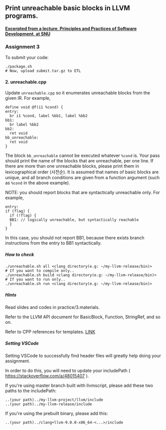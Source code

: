 ## Print unreachable basic blocks in LLVM programs. 
#### [Excerpted from a lecture, Principles and Practices of Software Development, at SNU](https://github.com/snu-sf-class/swpp202001/tree/master/practice/3.assn)

### Assignment 3

To submit your code:

```
./package.sh
# Now, upload submit.tar.gz to ETL
```


#### 2. unreachable.cpp

Update `unreachable.cpp` so it enumerates unreachable blocks from the given IR.
For example,

```
define void @f(i1 %cond) {
entry:
  br i1 %cond, label %bb1, label %bb2
bb1:
  br label %bb2
bb2:
  ret void
bb_unreachable:
  ret void
}
```

The block `bb_unreachable` cannot be executed whatever `%cond` is.
Your pass should print the name of the blocks that are unreachable, per one line.
If there are more than one unreachable blocks, please print them in
lexicographical order (사전순).
It is assumed that names of basic blocks are unique, and all branch conditions
are given from a function argument (such as `%cond` in the above example).

NOTE: you should report blocks that are syntactically unreachable only.
For example,

```
entry:
if (flag) {
  if (!flag) {
  BB1: // logically unreachable, but syntactically reachable
  }
}
```

In this case, you should not report BB1, because there exists branch instructions from the entry to BB1 syntactically.


##### How to check

```
./unreachable.sh all <clang directory(e.g: ~/my-llvm-release/bin)>
# If you want to compile only..
./unreachable.sh build <clang directory(e.g: ~/my-llvm-release/bin)>
# If you want to run only..
./unreachable.sh run <clang directory(e.g: ~/my-llvm-release/bin)>
```

##### Hints

Read slides and codes in practice/3.materials.

Refer to the LLVM API document for BasicBlock, Function, StringRef, and so on.

Refer to CPP references for templates. [LINK](https://en.cppreference.com/)

##### Setting VSCode

Setting VSCode to successfully find header files will greatly help doing your
assignment.

In order to do this, you will need to update your includePath
( https://stackoverflow.com/a/48015407 ).

If you're using master branch built with llvmscript, please add these two paths
to the includePath:

```
..(your path)../my-llvm-project/llvm/include
..(your path)../my-llvm-release/include
```

If you're using the prebuilt binary, please add this:

```
..(your path)../clang+llvm-9.0.0-x86_64-<...>/include
```
